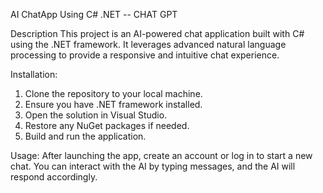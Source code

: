 AI ChatApp Using C# .NET -- CHAT GPT

Description
This project is an AI-powered chat application built with C# using the .NET framework. It leverages advanced natural language processing to provide a responsive and intuitive chat experience.

Installation:

1. Clone the repository to your local machine.
2. Ensure you have .NET framework installed.
3. Open the solution in Visual Studio.
4. Restore any NuGet packages if needed.
5. Build and run the application.

Usage:
After launching the app, create an account or log in to start a new chat. You can interact with the AI by typing messages, and the AI will respond accordingly.
